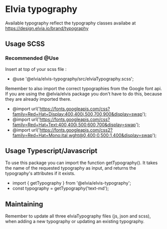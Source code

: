 # Elvia typography

Available typography reflect the typography classes availabe at https://design.elvia.io/brand/typography

## Usage SCSS

### Recommended @Use

Insert at top of your scss file :<br>

- @use '@elvia/elvis-typography/src/elviaTypography.scss';

Remember to also import the correct typographies from the Google font api. If you are using the @elvia/elvis
package you don't have to do this, because they are already imported there.

- @import url('https://fonts.googleapis.com/css?family=Red+Hat+Display:400,400i,500,700,900&display=swap');
- @import url('https://fonts.googleapis.com/css?family=Red+Hat+Text:400,400i,500,600,700&display=swap');
- @import
  url('https://fonts.googleapis.com/css2?family=Red+Hat+Mono:ital,wght@0,400;0,500;1,400&display=swap');

## Usage Typescript/Javascript

To use this package you can import the function getTypography(). It takes the name of the requested typography
as input, and returns the typography's attributes if it exists. <br>

- import { getTypography } from '@elvia/elvis-typography';
- const typography = getTypography('text-md');

## Maintaining

Remember to update all three elviaTypography files (js, json and scss), when adding a new typography or
updating an existing typography.
